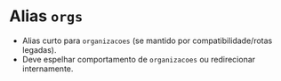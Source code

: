 # Alias `orgs`

- Alias curto para `organizacoes` (se mantido por compatibilidade/rotas legadas).
- Deve espelhar comportamento de `organizacoes` ou redirecionar internamente.
